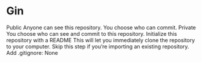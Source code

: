 # Gin
Public Anyone can see this repository. You choose who can commit.  Private You choose who can see and commit to this repository.  Initialize this repository with a README This will let you immediately clone the repository to your computer. Skip this step if you’re importing an existing repository. Add .gitignore: None 
